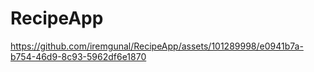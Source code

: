 # RecipeApp



https://github.com/iremgunal/RecipeApp/assets/101289998/e0941b7a-b754-46d9-8c93-5962df6e1870

